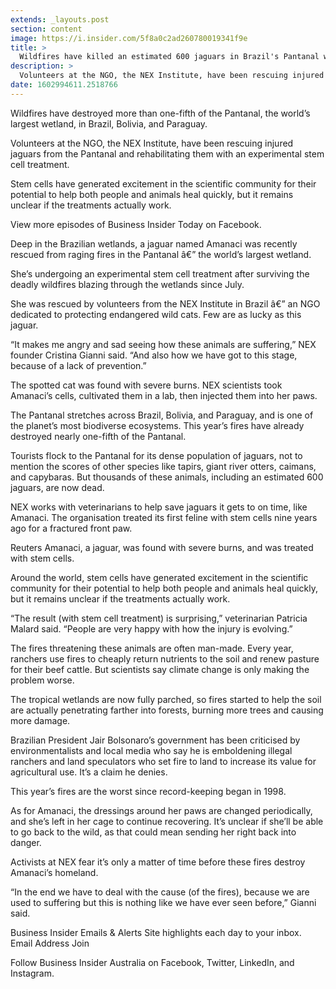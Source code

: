 ```yaml
--- 
extends: _layouts.post 
section: content 
image: https://i.insider.com/5f8a0c2ad260780019341f9e 
title: > 
  Wildfires have killed an estimated 600 jaguars in Brazil's Pantanal wetlands. Vets are using stem cells to treat injured cats. 
description: > 
  Volunteers at the NGO, the NEX Institute, have been rescuing injured jaguars from the Pantanal and rehabilitating them with an experimental stem cell treatment.Deep in the Brazilian wetlands, a jaguar named Amanaci was recently rescued from raging fires in the Pantanal â€” the world’s largest wetland.She’s undergoing an experimental stem cell treatment after surviving the deadly wildfires blazing through the wetlands since July.The organisation treated its first feline with stem cells nine years ago for a fractured front paw.Reuters Amanaci, a jaguar, was found with severe burns, and was treated with stem cells. 
date: 1602994611.2518766 
--- 
```

Wildfires have destroyed more than one-fifth of the Pantanal, the world’s largest wetland, in Brazil, Bolivia, and Paraguay.

Volunteers at the NGO, the NEX Institute, have been rescuing injured jaguars from the Pantanal and rehabilitating them with an experimental stem cell treatment.

Stem cells have generated excitement in the scientific community for their potential to help both people and animals heal quickly, but it remains unclear if the treatments actually work.

View more episodes of Business Insider Today on Facebook.

Deep in the Brazilian wetlands, a jaguar named Amanaci was recently rescued from raging fires in the Pantanal â€” the world’s largest wetland.

She’s undergoing an experimental stem cell treatment after surviving the deadly wildfires blazing through the wetlands since July.

She was rescued by volunteers from the NEX Institute in Brazil â€” an NGO dedicated to protecting endangered wild cats. Few are as lucky as this jaguar.

“It makes me angry and sad seeing how these animals are suffering,” NEX founder Cristina Gianni said. “And also how we have got to this stage, because of a lack of prevention.”

The spotted cat was found with severe burns. NEX scientists took Amanaci’s cells, cultivated them in a lab, then injected them into her paws.

The Pantanal stretches across Brazil, Bolivia, and Paraguay, and is one of the planet’s most biodiverse ecosystems. This year’s fires have already destroyed nearly one-fifth of the Pantanal.

Tourists flock to the Pantanal for its dense population of jaguars, not to mention the scores of other species like tapirs, giant river otters, caimans, and capybaras. But thousands of these animals, including an estimated 600 jaguars, are now dead.

NEX works with veterinarians to help save jaguars it gets to on time, like Amanaci. The organisation treated its first feline with stem cells nine years ago for a fractured front paw.

Reuters Amanaci, a jaguar, was found with severe burns, and was treated with stem cells.

Around the world, stem cells have generated excitement in the scientific community for their potential to help both people and animals heal quickly, but it remains unclear if the treatments actually work.

“The result (with stem cell treatment) is surprising,” veterinarian Patricia Malard said. “People are very happy with how the injury is evolving.”

The fires threatening these animals are often man-made. Every year, ranchers use fires to cheaply return nutrients to the soil and renew pasture for their beef cattle. But scientists say climate change is only making the problem worse.

The tropical wetlands are now fully parched, so fires started to help the soil are actually penetrating farther into forests, burning more trees and causing more damage.

Brazilian President Jair Bolsonaro’s government has been criticised by environmentalists and local media who say he is emboldening illegal ranchers and land speculators who set fire to land to increase its value for agricultural use. It’s a claim he denies.

This year’s fires are the worst since record-keeping began in 1998.

As for Amanaci, the dressings around her paws are changed periodically, and she’s left in her cage to continue recovering. It’s unclear if she’ll be able to go back to the wild, as that could mean sending her right back into danger.

Activists at NEX fear it’s only a matter of time before these fires destroy Amanaci’s homeland.

“In the end we have to deal with the cause (of the fires), because we are used to suffering but this is nothing like we have ever seen before,” Gianni said.

Business Insider Emails & Alerts Site highlights each day to your inbox. Email Address Join

Follow Business Insider Australia on Facebook, Twitter, LinkedIn, and Instagram.